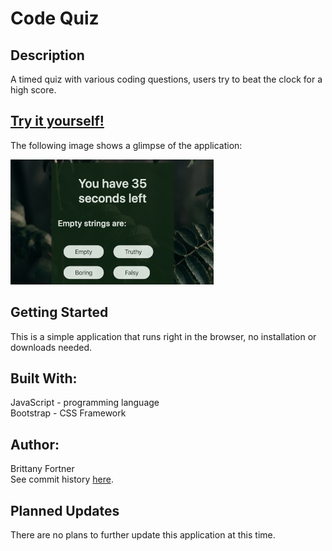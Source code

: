 # Code Quiz

## Description

A timed quiz with various coding questions, users try to beat the clock for a high score.

## [Try it yourself!](https://bfeliz.github.io/code-quiz/)

The following image shows a glimpse of the application:

![code quiz](assets/images/quiz.png)

## Getting Started

This is a simple application that runs right in the browser, no installation or downloads needed.

## Built With:

JavaScript - programming language <br>
Bootstrap - CSS Framework

## Author:

Brittany Fortner <br>
See commit history [here](https://github.com/bfeliz/code-quiz/graphs/contributors).

## Planned Updates

There are no plans to further update this application at this time.
